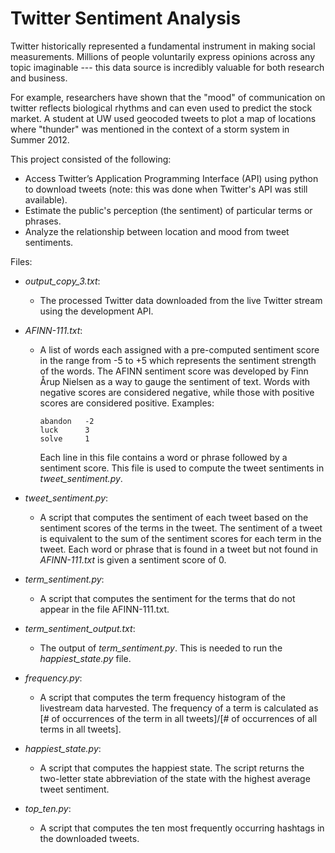 # Twitter Sentiment Analysis

Twitter historically represented a fundamental instrument in making social measurements. Millions of people voluntarily express opinions across any topic imaginable --- this data source is incredibly valuable for both research and business.

For example, researchers have shown that the "mood" of communication on twitter reflects biological rhythms and can even used to predict the stock market. A student at UW used geocoded tweets to plot a map of locations where "thunder" was mentioned in the context of a storm system in Summer 2012.

This project consisted of the following:

*	Access Twitter’s Application Programming Interface (API) using python to download tweets (note: this was done when Twitter's API was still available).
*	Estimate the public's perception (the sentiment) of particular terms or phrases.
*	Analyze the relationship between location and mood from tweet sentiments.

Files:

* _output_copy_3.txt_:
    * The processed Twitter data downloaded from the live Twitter stream using the development API.

* _AFINN-111.txt_:
    * A list of words each assigned with a pre-computed sentiment score in the range from -5 to +5 which represents the sentiment strength of the words. The AFINN sentiment score was developed by Finn Årup Nielsen as a way to gauge the sentiment of text. Words with negative scores are considered negative, while those with positive scores are considered positive. Examples:

          abandon   -2
          luck      3
          solve     1
      
      Each line in this file contains a word or phrase followed by a sentiment score. This file is used to compute the tweet sentiments in _tweet_sentiment.py_.

* _tweet_sentiment.py_:
    * A script that computes the sentiment of each tweet based on the sentiment scores of the terms in the tweet. The sentiment of a tweet is equivalent to the sum of the sentiment scores for each term in the tweet. Each word or phrase that is found in a tweet but not found in _AFINN-111.txt_ is given a sentiment score of 0.

* _term_sentiment.py_:
    * A script that computes the sentiment for the terms that do not appear in the file AFINN-111.txt.

* _term_sentiment_output.txt_:
    * The output of _term_sentiment.py_. This is needed to run the _happiest_state.py_ file.

* _frequency.py_:
    * A script that computes the term frequency histogram of the livestream data harvested. The frequency of a term is calculated as [# of occurrences of the term in all tweets]/[# of occurrences of all terms in all tweets].

* _happiest_state.py_:
    * A script that computes the happiest state. The script returns the two-letter state abbreviation of the state with the highest average tweet sentiment.

* _top_ten.py_:
    * A script that computes the ten most frequently occurring hashtags in the downloaded tweets.
